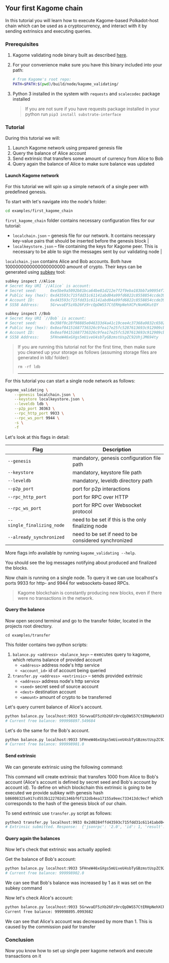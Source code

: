 ## Your first Kagome chain

In this tutorial you will learn how to execute Kagome-based Polkadot-host chain which can be used as a cryptocurrency, and interact with it by sending extrinsics and executing queries.

### Prerequisites

1. Kagome validating node binary built as described [here](https://kagome.readthedocs.io/en/latest/overview/getting_started.html#build-full-validating-node).
2. For your convenience make sure you have this binary included into your path:

    ```bash
    # from Kagome's root repo:
    PATH=$PATH:$(pwd)/build/node/kagome_validating/
    ```
   
3. Python 3 installed in the system with `requests` and `scalecodec` package installed

    > If you are not sure if you have requests package installed in your python run `pip3 install substrate-interface`

### Tutorial

During this tutorial we will:
1. Launch Kagome network using prepared genesis file
2. Query the balance of Alice account
3. Send extrinsic that transfers some amount of currency from Alice to Bob
4. Query again the balance of Alice to make sure balance was updated

#### Launch Kagome network

For this tutorial we will spin up a simple network of a single peer with predefined genesis.

To start with let's navigate into the node's folder:

```bash
cd examples/first_kagome_chain
```

`first_kagome_chain` folder contains necessary configuration files for our tutorial:

* `localchain.json` – genesis file for our network. It contains necessary key-value pairs that should be inserted before the genesis block    |
* `localkeystore.json` – file containing the keys for Kagome peer. This is necessary to be able to sign the messages sent by our validating node | 

`localchain.json` contains Alice and Bob accounts. Both have 1000000000000000000000 amount of crypto.
Their keys can be generated using [subkey](https://substrate.dev/docs/en/knowledgebase/integrate/subkey) tool:
```bash
subkey inspect //Alice
# Secret Key URI `//Alice` is account:
# Secret seed:      0xe5be9a5092b81bca64be81d212e7f2f9eba183bb7a90954f7b76361f6edb5c0a
# Public key (hex): 0xd43593c715fdd31c61141abd04a99fd6822c8558854ccde39a5684e7a56da27d
# Account ID:       0xd43593c715fdd31c61141abd04a99fd6822c8558854ccde39a5684e7a56da27d
# SS58 Address:     5GrwvaEF5zXb26Fz9rcQpDWS57CtERHpNehXCPcNoHGKutQY

subkey inspect //Bob  
# Secret Key URI `//Bob` is account:
# Secret seed:      0x398f0c28f98885e046333d4a41c19cee4c37368a9832c6502f6cfd182e2aef89
# Public key (hex): 0x8eaf04151687736326c9fea17e25fc5287613693c912909cb226aa4794f26a48
# Account ID:       0x8eaf04151687736326c9fea17e25fc5287613693c912909cb226aa4794f26a48
# SS58 Address:     5FHneW46xGXgs5mUiveU4sbTyGBzmstUspZC92UhjJM694ty
```


> If you are running this tutorial not for the first time, then make sure you cleaned up your storage as follows (assuming storage files are generated in ldb/ folder):
> ```
> rm -rf ldb
> ```
> ---

For this tutorial you can start a single node network as follows:

```bash
kagome_validating \
    --genesis localchain.json \
    --keystore localkeystore.json \
    --leveldb ldb \
    --p2p_port 30363 \
    --rpc_http_port 9933 \
    --rpc_ws_port 9944 \
    -s \
    -f
```

Let's look at this flags in detail:

| Flag              | Description                                       |
|-------------------|---------------------------------------------------|
| `--genesis`       | mandatory, genesis configuration file path        |
| `--keystore`      | mandatory, keystore file path                     |
| `--leveldb`       | mandatory, leveldb directory path                 |
| `--p2p_port`      | port for p2p interactions                         |
| `--rpc_http_port` | port for RPC over HTTP                            |
| `--rpc_ws_port`   | port for RPC over Websocket protocol              |
| `--single_finalizing_node`   | need to be set if this is the only finalizing node              |
| `--already_synchronized`   | need to be set if need to be considered synchronized              |

More flags info available by running `kagome_validating --help`.

You should see the log messages notifying about produced and finalized the blocks. 

Now chain is running on a single node. To query it we can use localhost's ports 9933 for http- and 9944 for websockets-based RPCs.

> Kagome blockchain is constantly producing new blocks, even if there were no transactions in the network.

#### Query the balance

Now open second terminal and go to the transfer folder, located in the projects root directory.

`cd examples/transfer`

This folder contains two python scripts:

1. `balance.py <address> <balance_key>` – executes query to kagome, which returns balance of provided account
    * `<address>` address node's http service
    * `<account_id>` id of account being queried
2. `transfer.py <address> <extrinsic>` – sends provided extrinsic
    * `<address>` address node's http service
    * `<seed>` secret seed of source account
    * `<dest>` destination account
    * `<amount>` amount of crypto to be transferred



Let's query current balance of Alice's account.

```bash
python balance.py localhost:9933 5GrwvaEF5zXb26Fz9rcQpDWS57CtERHpNehXCPcNoHGKutQY
# Current free balance: 999998897.549684  
```

Let's do the same for the Bob's account.
```bash
python balance.py localhost:9933 5FHneW46xGXgs5mUiveU4sbTyGBzmstUspZC92UhjJM694ty
# Current free balance: 999998901.0  
```

#### Send extrinsic

We can generate extrinsic using the following command:

This command will create extrinsic that transfers 1000 from Alice to Bob's account (Alice's account is defined by secret seed and Bob's account by account id). To define on which blockchain this extrinsic is going to be executed we provide subkey with genesis hash `b86008325a917cd553b122702d1346bf6f132db4ea17155a9eec733413dc9ecf` which corresponds to the hash of the genesis block of our chain.

To send extrinsic use `transfer.py` script as follows:
```bash
python3 transfer.py localhost:9933 0x2d0284ffd43593c715fdd31c61141abd04a99fd6822c8558854ccde39a5684e7a56da27d01f40a68108bf61df0e9d0108ab8b621b354d233067514055fc77542aa84b647608335134d45c4b3040b8c2830217aa8350091774eaf3c22644d8e0c8db54143860000000600ff8eaf04151687736326c9fea17e25fc5287613693c912909cb226aa4794f26a48a10f 1
# Extrinsic submitted. Response:  {'jsonrpc': '2.0', 'id': 1, 'result': [39, 212, 157, 212, 66, 199, 109, 255, 180, 146, 47, 243, 118, 221, 233, 172, 35, 201, 157, 96, 248, 24, 22, 14, 230, 108, 217, 211, 29, 216, 65, 255]} 
```

#### Query again the balances

Now let's check that extrinsic was actually applied:

Get the balance of Bob's account:

```bash
python balance.py localhost:9933 5FHneW46xGXgs5mUiveU4sbTyGBzmstUspZC92UhjJM694ty
# Current free balance: 999998902.0  
```
We can see that Bob's balance was increased by 1 as it was set on the subkey command

Now let's check Alice's account:
```bash
python balance.py localhost:9933 5GrwvaEF5zXb26Fz9rcQpDWS57CtERHpNehXCPcNoHGKutQY
Current free balance: 999998895.0993682  
```

We can see that Alice's account was decreased by more than 1. This is caused by the commission paid for transfer

### Conclusion

Now you know how to set up single peer kagome network and execute transactions on it
